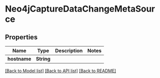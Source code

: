 # Neo4jCaptureDataChangeMetaSource

## Properties

Name | Type | Description | Notes
------------ | ------------- | ------------- | -------------
**hostname** | **String** |  | 

[[Back to Model list]](../README.md#documentation-for-models) [[Back to API list]](../README.md#documentation-for-api-endpoints) [[Back to README]](../README.md)


